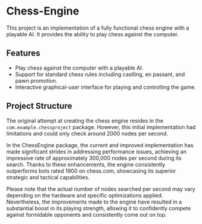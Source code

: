 # Chess-Engine

This project is an implementation of a fully functional chess engine with a playable AI. It provides the ability to play chess against the computer.

## Features

- Play chess against the computer with a playable AI.
- Support for standard chess rules including castling, en passant, and pawn promotion.
- Interactive graphical-user interface for playing and controlling the game.

## Project Structure

The original attempt at creating the chess engine resides in the `com.example.chessproject` package. However, this initial implementation had limitations and could only check around 2000 nodes per second.

In the ChessEngine package, the current and improved implementation has made significant strides in addressing performance issues, achieving an impressive rate of approximately 300,000 nodes per second during its search. Thanks to these enhancements, the engine consistently outperforms bots rated 1900 on chess.com, showcasing its superior strategic and tactical capabilities.

Please note that the actual number of nodes searched per second may vary depending on the hardware and specific optimizations applied. Nevertheless, the improvements made to the engine have resulted in a substantial boost in its playing strength, allowing it to confidently compete against formidable opponents and consistently come out on top.
